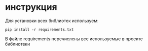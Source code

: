 # инструкция
Для установки всех библиотек используем:


```pip install -r requirements.txt```


В файле requirements перечислены все используемые в проекте библиотеки

